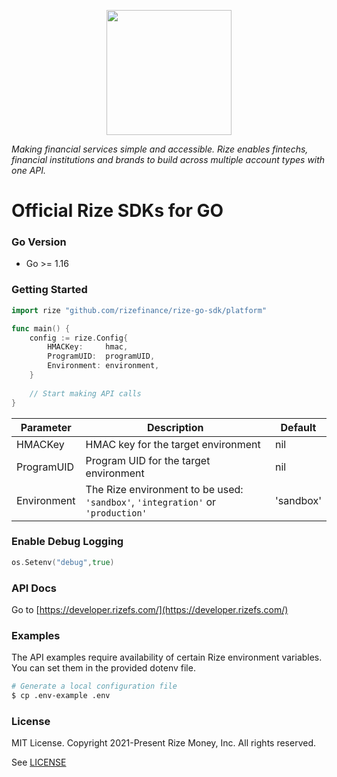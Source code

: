 <p align="center">
  <a href="https://rizefs.com" target="_blank" align="center">
    <img src="https://rizefs.com/wp-content/uploads/2021/01/rizelogo-grey.svg" width="200">
  </a>
  <br />
</p>

*Making financial services simple and accessible. Rize enables fintechs, financial institutions and brands to build across multiple account types with one API.*

# Official Rize SDKs for GO

### Go Version

+ Go >= 1.16

### Getting Started

```go
import rize "github.com/rizefinance/rize-go-sdk/platform"

func main() {
	config := rize.Config{
		HMACKey:     hmac,
		ProgramUID:  programUID,
		Environment: environment,
	}
	
	// Start making API calls
}
```

| Parameter   | Description                                                  | Default   |
| ----------- | ------------------------------------------------------------ | --------- |
| HMACKey     | HMAC key for the target environment | nil |
| ProgramUID  | Program UID for the target environment | nil |
| Environment | The Rize environment to be used: `'sandbox'`, `'integration'` or `'production'` | 'sandbox' |

### Enable Debug Logging

```go
os.Setenv("debug",true)
```

### API Docs

Go to [https://developer.rizefs.com/](https://developer.rizefs.com/)

### Examples

The API examples require availability of certain Rize environment variables. You can set them in the provided dotenv file. 

```sh
# Generate a local configuration file
$ cp .env-example .env
```

### License
MIT License. Copyright 2021-Present Rize Money, Inc. All rights reserved.

See [LICENSE](LICENSE)
